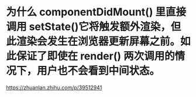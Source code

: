 # 为什么 componentDidMount() 里直接调用 setState()它将触发额外渲染，但此渲染会发生在浏览器更新屏幕之前。如此保证了即使在 render() 两次调用的情况下，用户也不会看到中间状态。

https://zhuanlan.zhihu.com/p/39512941